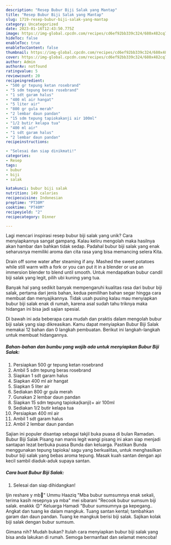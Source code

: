 ```yaml
---
description: "Resep Bubur Biji Salak yang Mantap"
title: "Resep Bubur Biji Salak yang Mantap"
slug: 1719-resep-bubur-biji-salak-yang-mantap
category: Uncategorized
date: 2023-01-16T12:43:50.775Z
image: https://img-global.cpcdn.com/recipes/cd6ef92bb339c324/680x482cq70/bubur-biji-salak-foto-resep-utama.jpg
hideToc: false
enableToc: true
enableTocContent: false
thumbnail: https://img-global.cpcdn.com/recipes/cd6ef92bb339c324/680x482cq70/bubur-biji-salak-foto-resep-utama.jpg
cover: https://img-global.cpcdn.com/recipes/cd6ef92bb339c324/680x482cq70/bubur-biji-salak-foto-resep-utama.jpg
author: Admin
authorAv: notfound
ratingvalue: 5
reviewcount: 20
recipeingredient:
- "500 gr tepung ketan rosebrand"
- "5 sdm tepung beras rosebrand"
- "1 sdt garam halus"
- "400 ml air hangat"
- "5 liter air"
- "800 gr gula merah"
- "2 lembar daun pandan"
- "15 sdm tepung tapiokakanji air 100ml"
- "1/2 butir kelapa tua"
- "400 ml air"
- "1 sdt garam halus"
- "2 lembar daun pandan"
recipeinstructions:

- "Selesai dan siap dinikmati!"
categories:
- Resep
tags:
- bubur
- biji
- salak

katakunci: bubur biji salak 
nutrition: 149 calories
recipecuisine: Indonesian
preptime: "PT30M"
cooktime: "PT40M"
recipeyield: "2"
recipecategory: Dinner

---
```





Lagi mencari inspirasi resep bubur biji salak yang unik? Cara menyiapkannya sangat gampang. Kalau keliru mengolah maka hasilnya akan hambar dan bahkan tidak sedap. Padahal bubur biji salak yang enak seharusnya memiliki aroma dan cita rasa yang bisa memancing selera Kita.





Drain off some water after steaming if any. Mashed the sweet potatoes while still warm with a fork or you can put it in a blender or use an immersion blender to blend until smooth. Untuk mendapatkan bubur candil biji salak yang legit, pilih ubi kuning yang tua.

Banyak hal yang sedikit banyak mempengaruhi kualitas rasa dari bubur biji salak, pertama dari jenis bahan, kedua pemilihan bahan segar hingga cara membuat dan menyajikannya. Tidak usah pusing kalau mau menyiapkan bubur biji salak enak di rumah, karena asal sudah tahu triknya maka hidangan ini bisa jadi sajian spesial.






Di bawah ini ada beberapa cara mudah dan praktis dalam mengolah bubur biji salak yang siap dikreasikan. Kamu dapat menyiapkan Bubur Biji Salak memakai 12 bahan dan 0 langkah pembuatan. Berikut ini langkah-langkah untuk membuat hidangannya.

<!--inarticleads1-->

##### Bahan-bahan dan bumbu yang wajib ada untuk menyiapkan Bubur Biji Salak:

1. Persiapkan 500 gr tepung ketan rosebrand
1. Ambil 5 sdm tepung beras rosebrand
1. Siapkan 1 sdt garam halus
1. Siapkan 400 ml air hangat
1. Siapkan 5 liter air
1. Sediakan 800 gr gula merah
1. Gunakan 2 lembar daun pandan
1. Siapkan 15 sdm tepung tapioka(kanji)+ air 100ml
1. Sediakan 1/2 butir kelapa tua
1. Persiapkan 400 ml air
1. Ambil 1 sdt garam halus
1. Ambil 2 lembar daun pandan


Sajian ini populer disantap sebagai takjil buka puasa di bulan Ramadan. Bubur Biji Salak Pisang nan manis legit wangi pisang ini akan siap menjadi santapan lezat berbuka puasa Bunda dan keluarga. Pastikan Bunda menggunakan tepung tapioka/ sagu yang berkualitas, untuk menghasilkan bubur biji salak yang bebas aroma tepung. Masak kuah santan dengan api kecil sambil diaduk-aduk supaya santan. 

<!--inarticleads2-->

##### Cara buat Bubur Biji Salak:


1. Selesai dan siap dihidangkan!

Ijin reshare y mb💜&#34; Ummu Haaziq &#34;Mba bubur sumsumnya enak sekali, terima kasih resepnya ya mba&#34; mei sibarani &#34;Recook bubur sumsum biji salak. enakkk 😊&#34; Keluarga Hamadi &#34;Bubur sumsumnya ga kepegang.. Angkat dan tuang ke dalam mangkuk. Tuang santan kental; tambahkan garam dan daun pandan. Tuang ke mangkuk berisi biji salak. Sajikan kolak biji salak dengan bubur sumsum. 

Gimana nih? Mudah bukan? Itulah cara menyiapkan bubur biji salak yang bisa anda lakukan di rumah. Semoga bermanfaat dan selamat mencoba!
